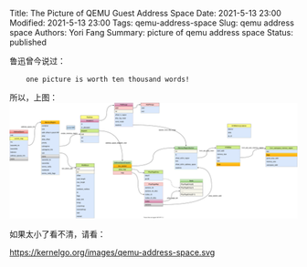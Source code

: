 Title: The Picture of QEMU Guest Address Space
Date: 2021-5-13 23:00
Modified: 2021-5-13 23:00
Tags: qemu-address-space
Slug: qemu address space
Authors: Yori Fang
Summary: picture of qemu address space
Status: published

鲁迅曾今说过：

```
    one picture is worth ten thousand words!
```

所以，上图：
![qemu-address-space](../images/qemu-address-space.svg)

如果太小了看不清，请看：

https://kernelgo.org/images/qemu-address-space.svg